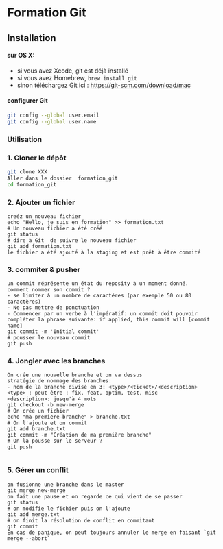 Formation Git
=============
## Installation
#### sur OS X:
- si vous avez Xcode, git est déjà installé
- si vous avez Homebrew, `brew install git`
- sinon téléchargez Git ici : https://git-scm.com/download/mac

#### configurer Git
``` bash
git config --global user.email 
git config --global user.name
```
### Utilisation

### 1. Cloner le dépôt
``` bash
git clone XXX
Aller dans le dossier  formation_git
cd formation_git
```
### 2. Ajouter un fichier 
``` 
creéz un nouveau fichier 
echo "Hello, je suis en formation" >> formation.txt
# Un nouveau fichier a été créé
git status
# dire à Git  de suivre le nouveau fichier
git add formation.txt
le fichier a été ajouté à la staging et est prêt à être commité
```

### 3. commiter & pusher
```
un commit réprésente un état du reposity à un moment donné.
comment nommer son commit ?
- se limiter à un nombre de caractéres (par exemple 50 ou 80 caractères)
- Ne pas mettre de ponctuation
- Commencer par un verbe à l'impératif: un commit doit pouvoir compléter la phrase suivante: if applied, this commit will [commit name]
git commit -m 'Initial commit'
# pousser le nouveau commit
git push
```
### 4. Jongler avec les branches
```
On crée une nouvelle branche et on va dessus
stratégie de nommage des branches: 
- nom de la branche divisé en 3: <type>/<ticket>/<description>
<type> : peut être : fix, feat, optim, test, misc 
<description>: jusqu'à 4 mots
git checkout -b new-merge
# On crée un fichier
echo "ma-premiere-branche" > branche.txt
# On l'ajoute et on commit
git add branche.txt
git commit -m "Création de ma première branche"
# On la pousse sur le serveur ?
git push


```
### 5. Gérer un conflit
```
on fusionne une branche dans le master
git merge new-merge
on fait une pause et on regarde ce qui vient de se passer
git status 
# on modifie le fichier puis on l'ajoute
git add merge.txt
# on finit la résolution de conflit en commitant
git commit
En cas de panique, on peut toujours annuler le merge en faisant `git merge --abort`
```





